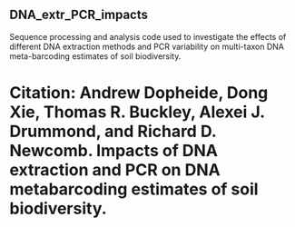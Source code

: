 ## DNA_extr_PCR_impacts

Sequence processing and analysis code used to investigate the effects of different DNA extraction methods and PCR variability on multi-taxon DNA meta-barcoding estimates of soil biodiversity.

# Citation: Andrew Dopheide, Dong Xie, Thomas R. Buckley, Alexei J. Drummond, and Richard D. Newcomb. **Impacts of DNA extraction and PCR on DNA metabarcoding estimates of soil biodiversity.**
